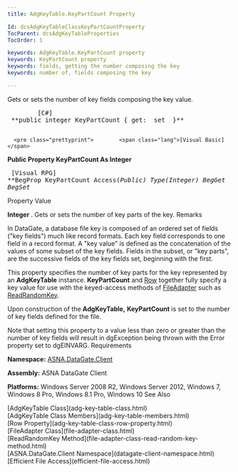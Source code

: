 ```yaml
---
title: AdgKeyTable.KeyPartCount Property

Id: dcsAdgKeyTableClassKeyPartCountProperty
TocParent: dcsAdgKeyTableProperties
TocOrder: 1

keywords: AdgKeyTable.KeyPartCount property
keywords: KeyPartCount property
keywords: fields, getting the number composing the key
keywords: number of, fields composing the key

---
```


Gets or sets the number of key fields composing the key value.
<pre class="prettyprint">        <span class="lang">[C#]</span>
 **public integer KeyPartCount { get:  set  }** 
      </pre>
      <pre class="prettyprint">        <span class="lang">[Visual Basic] </span>
 **Public Property KeyPartCount As Integer** 
      </pre>
      <pre class="prettyprint">
        <span class="lang">[Visual RPG]</span>
 **BegProp KeyPartCount Access(*Public) Type(*Integer)
   BegGet    BegSet** 
      </pre>

Property Value

**Integer** . Gets or sets the number of key parts of the key.
Remarks

In DataGate, a database file key is composed of an ordered set of fields ("key fields") much like record formats. Each key field corresponds to one field in a record format. A "key value" is defined as the concatenation of the values of some subset of the key fields. Fields in the subset, or "key parts", are the successive fields of the key fields set, beginning with the first.

This property specifies the number of key parts for the key represented by an **AdgKeyTable** instance. **KeyPartCount** and [Row](adg-key-table-class-row-property.html) together fully specify a key value for use with the keyed-access methods of [ FileAdapter](file-adapter-class.html) such as [ReadRandomKey](file-adapter-class-read-random-key-method.html).

Upon construction of the **AdgKeyTable,** **KeyPartCount** is set to the number of key fields defined for the file.

Note that setting this property to a value less than zero or greater than the number of key fields will result in dgException being thrown with the Error property set to dgEINVARG. 
Requirements

**Namespace:** [ASNA.DataGate.Client](datagate-client-namespace.html) 

**Assembly:** ASNA DataGate Client

**Platforms:** Windows Server 2008 R2, Windows Server 2012, Windows 7, Windows 8 Pro, Windows 8.1 Pro, Windows 10
See Also

<dl />
      [AdgKeyTable Class](adg-key-table-class.html)
      <br />
      [AdgKeyTable Class Members](adg-key-table-members.html)
      <br />
      [Row Property](adg-key-table-class-row-property.html)
      <br />
      [FileAdapter Class](file-adapter-class.html)
      <br />
      [ReadRandomKey Method](file-adapter-class-read-random-key-method.html)  <br />
      [ASNA.DataGate.Client Namespace](datagate-client-namespace.html)<br />
      [Efficient File Access](efficient-file-access.html)

